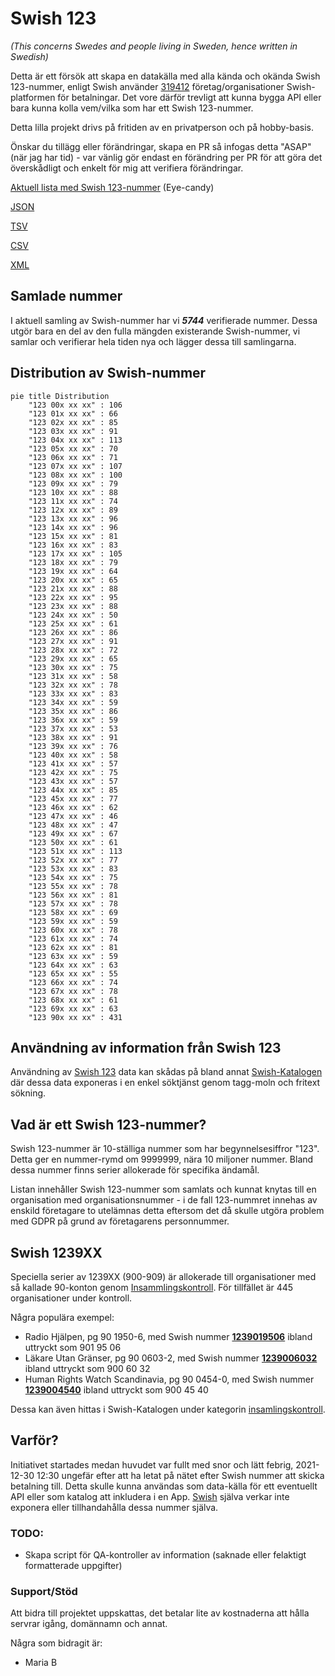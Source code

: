 # Swish 123

*(This concerns Swedes and people living in Sweden, hence written in Swedish)*

Detta är ett försök att skapa en datakälla med alla kända och okända Swish 123-nummer, enligt Swish använder [319412](https://www.swish.nu/about-swish#Swish_in_numbers) företag/organisationer Swish-platformen för betalningar. Det vore därför trevligt att kunna bygga API eller bara kunna kolla vem/vilka som har ett Swish 123-nummer.

Detta lilla projekt drivs på fritiden av en privatperson och på hobby-basis.

Önskar du tillägg eller förändringar, skapa en PR så infogas detta "ASAP" (när jag har tid) - var vänlig gör endast en förändring per PR för att göra det överskådligt och enkelt för mig att verifiera förändringar.



[Aktuell lista med Swish 123-nummer](https://github.com/cisene/swish-123/blob/master/swish-123.md) (Eye-candy)

[JSON](https://github.com/cisene/swish-123/blob/master/json/swish-123-datasource.json)

[TSV](https://github.com/cisene/swish-123/blob/master/text/swish-123-datasource.tsv)

[CSV](https://github.com/cisene/swish-123/blob/master/text/swish-123-datasource.csv)

[XML](https://github.com/cisene/swish-123/blob/master/xml-data/swish-123-datasource.xml)



## Samlade nummer

I aktuell samling av Swish-nummer har vi ***5744*** verifierade nummer. Dessa utgör bara en del av den fulla mängden existerande Swish-nummer, vi samlar och verifierar hela tiden nya och lägger dessa till samlingarna.

## Distribution av Swish-nummer

```mermaid
pie title Distribution
    "123 00x xx xx" : 106
    "123 01x xx xx" : 66
    "123 02x xx xx" : 85
    "123 03x xx xx" : 91
    "123 04x xx xx" : 113
    "123 05x xx xx" : 70
    "123 06x xx xx" : 71
    "123 07x xx xx" : 107
    "123 08x xx xx" : 100
    "123 09x xx xx" : 79
    "123 10x xx xx" : 88
    "123 11x xx xx" : 74
    "123 12x xx xx" : 89
    "123 13x xx xx" : 96
    "123 14x xx xx" : 96
    "123 15x xx xx" : 81
    "123 16x xx xx" : 83
    "123 17x xx xx" : 105
    "123 18x xx xx" : 79
    "123 19x xx xx" : 64
    "123 20x xx xx" : 65
    "123 21x xx xx" : 88
    "123 22x xx xx" : 95
    "123 23x xx xx" : 88
    "123 24x xx xx" : 50
    "123 25x xx xx" : 61
    "123 26x xx xx" : 86
    "123 27x xx xx" : 91
    "123 28x xx xx" : 72
    "123 29x xx xx" : 65
    "123 30x xx xx" : 75
    "123 31x xx xx" : 58
    "123 32x xx xx" : 78
    "123 33x xx xx" : 83
    "123 34x xx xx" : 59
    "123 35x xx xx" : 86
    "123 36x xx xx" : 59
    "123 37x xx xx" : 53
    "123 38x xx xx" : 91
    "123 39x xx xx" : 76
    "123 40x xx xx" : 58
    "123 41x xx xx" : 57
    "123 42x xx xx" : 75
    "123 43x xx xx" : 57
    "123 44x xx xx" : 85
    "123 45x xx xx" : 77
    "123 46x xx xx" : 62
    "123 47x xx xx" : 46
    "123 48x xx xx" : 47
    "123 49x xx xx" : 67
    "123 50x xx xx" : 61
    "123 51x xx xx" : 113
    "123 52x xx xx" : 77
    "123 53x xx xx" : 83
    "123 54x xx xx" : 75
    "123 55x xx xx" : 78
    "123 56x xx xx" : 81
    "123 57x xx xx" : 78
    "123 58x xx xx" : 69
    "123 59x xx xx" : 59
    "123 60x xx xx" : 78
    "123 61x xx xx" : 74
    "123 62x xx xx" : 81
    "123 63x xx xx" : 59
    "123 64x xx xx" : 63
    "123 65x xx xx" : 55
    "123 66x xx xx" : 74
    "123 67x xx xx" : 78
    "123 68x xx xx" : 61
    "123 69x xx xx" : 63
    "123 90x xx xx" : 431
```

## Användning av information från Swish 123

Användning av [Swish 123](https://github.com/cisene/swish-123) data kan skådas på bland annat [Swish-Katalogen](https://b19.se/swish-katalogen/) där dessa data exponeras i en enkel söktjänst genom tagg-moln och fritext sökning.



## Vad är ett Swish 123-nummer?

Swish 123-nummer är 10-ställiga nummer som har begynnelsesiffror "123". Detta ger en nummer-rymd om 9999999, nära 10 miljoner nummer. Bland dessa nummer finns serier allokerade för specifika ändamål. 

Listan innehåller Swish 123-nummer som samlats och kunnat knytas till en organisation med organisationsnummer - i de fall 123-nummret innehas av enskild företagare to utelämnas detta eftersom det då skulle utgöra problem med GDPR på grund av företagarens personnummer.



## Swish 1239XX

Speciella serier av 1239XX (900-909) är allokerade till organisationer med så kallade 90-konton genom [Insammlingskontroll](https://www.insamlingskontroll.se/90-konto-organisationer/). För tillfället är 445 organisationer under kontroll.

Några populära exempel:

* Radio Hjälpen, pg 90 1950-6, med Swish nummer **[1239019506](https://b19.se/swish-katalogen/1239019506)** ibland uttryckt som 901 95 06
* Läkare Utan Gränser, pg 90 0603-2, med Swish nummer **[1239006032](https://b19.se/swish-katalogen/1239006032)** ibland uttryckt som 900 60 32
* Human Rights Watch Scandinavia, pg 90 0454-0, med Swish nummer **[1239004540](https://b19.se/swish-katalogen/1239004540)** ibland uttryckt som 900 45 40

Dessa kan även hittas i Swish-Katalogen under kategorin [insamlingskontroll](https://b19.se/swish-katalogen/k/insamlingskontroll).



## Varför?

Initiativet startades medan huvudet var fullt med snor och lätt febrig, 2021-12-30 12:30 ungefär efter att ha letat på nätet efter Swish nummer att skicka betalning till. Detta skulle kunna användas som data-källa för ett eventuellt API eller som katalog att inkludera i en App. [Swish](https://swish.nu/) själva verkar inte exponera eller tillhandahålla dessa nummer själva. 



### TODO:

* Skapa script för QA-kontroller av information (saknade eller felaktigt formatterade uppgifter)


### Support/Stöd

Att bidra till projektet uppskattas, det betalar lite av kostnaderna att hålla servrar igång, domännamn och annat.

Några som bidragit är:
* Maria B
